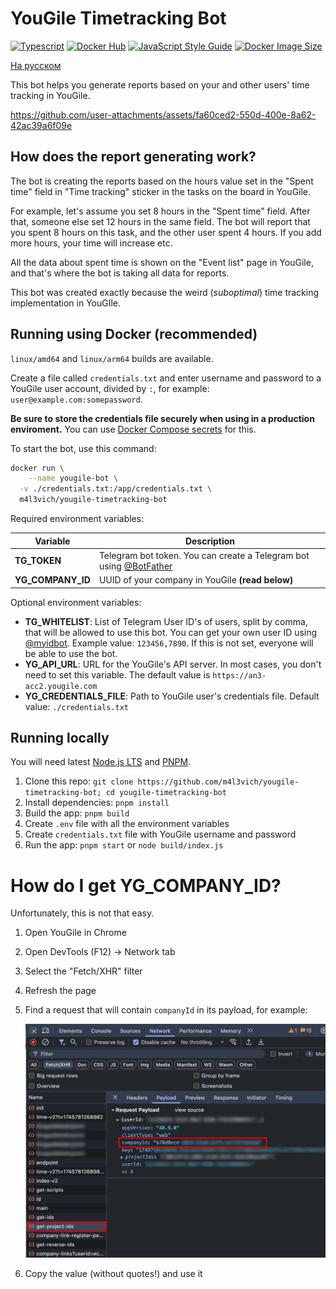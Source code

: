 # YouGile Timetracking Bot

[![Typescript](https://img.shields.io/badge/TypeScript-007ACC?logo=typescript&logoColor=white)](https://www.typescriptlang.org/) [![Docker Hub](https://img.shields.io/badge/Docker-0db7ed?logo=docker&logoColor=white)](https://hub.docker.com/r/m4l3vich/yougile-timetracking-bot) [![JavaScript Style Guide](https://img.shields.io/badge/code_style-standard-brightgreen.svg)](https://standardjs.com) [![Docker Image Size](https://img.shields.io/docker/image-size/m4l3vich/yougile-timetracking-bot)](https://hub.docker.com/r/m4l3vich/yougile-timetracking-bot)

[На русском](README.md)

This bot helps you generate reports based on your and other users' time tracking in YouGile.

https://github.com/user-attachments/assets/fa60ced2-550d-400e-8a62-42ac39a6f09e

## How does the report generating work?

The bot is creating the reports based on the hours value set in the "Spent time" field in "Time tracking" sticker in the tasks on the board in YouGile.

For example, let's assume you set 8 hours in the "Spent time" field. After that, someone else set 12 hours in the same field. The bot will report that you spent 8 hours on this task, and the other user spent 4 hours. If you add more hours, your time will increase etc.

All the data about spent time is shown on the "Event list" page in YouGile, and that's where the bot is taking all data for reports.

This bot was created exactly because the weird (_suboptimal_) time tracking implementation in YouGIle.

## Running using Docker (recommended)

`linux/amd64` and `linux/arm64` builds are available.

Create a file called `credentials.txt` and enter username and password to a YouGile user account, divided by `:`, for example: `user@example.com:somepassword`.

**Be sure to store the credentials file securely when using in a production enviroment.** You can use [Docker Compose secrets](https://docs.docker.com/compose/how-tos/use-secrets/) for this.

To start the bot, use this command:

```bash
docker run \
	--name yougile-bot \
  -v ./credentials.txt:/app/credentials.txt \
  m4l3vich/yougile-timetracking-bot
```

Required environment variables:

| Variable          | Description                                                  |
| ----------------- | ------------------------------------------------------------ |
| **TG_TOKEN**      | Telegram bot token. You can create a Telegram bot using [@BotFather](https://t.me/BotFather) |
| **YG_COMPANY_ID** | UUID of your company in YouGile **(read below)**             |

Optional environment variables:

- **TG_WHITELIST**: List of Telegram User ID's of users, split by comma, that will be allowed to use this bot.
  You can get your own user ID using [@myidbot](https://t.me/myidbot).
  Example value: `123456,7890`.
  If this is not set, everyone will be able to use the bot.
- **YG_API_URL**: URL for the YouGile's API server.
  In most cases, you don't need to set this variable.
  The default value is `https://an3-acc2.yougile.com`
- **YG_CREDENTIALS_FILE**: Path to YouGile user's credentials file.
  Default value: `./credentials.txt`

## Running locally

You will need latest [Node.js LTS](https://nodejs.org/en/download) and [PNPM](https://pnpm.io/installation).

1. Clone this repo: `git clone https://github.com/m4l3vich/yougile-timetracking-bot; cd yougile-timetracking-bot`
2. Install dependencies: `pnpm install`
3. Build the app: `pnpm build`
4. Create  `.env` file with all the environment variables
5. Create `credentials.txt` file with YouGile username and password
6. Run the app: `pnpm start` or `node build/index.js`

# How do I get YG_COMPANY_ID?

Unfortunately, this is not that easy.

1. Open YouGile in Chrome

2. Open DevTools (F12) -> Network tab

3. Select the "Fetch/XHR" filter

4. Refresh the page

5. Find a request that will contain `companyId` in its payload, for example:

   ![company-id](docs/company-id.webp)

6. Copy the value (without quotes!) and use it